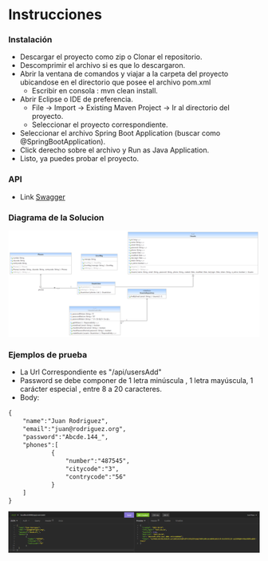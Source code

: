 # Instrucciones
### Instalación
- Descargar el proyecto como zip o Clonar el repositorio.
- Descomprimir el archivo si es que lo descargaron.
- Abrir la ventana de comandos y viajar a la carpeta del proyecto ubicandose en el directorio que posee el archivo pom.xml
	 - Escribir en consola : mvn clean install.
- Abrir Eclipse o IDE de preferencia. 
   - File -> Import -> Existing Maven Project -> Ir al directorio del proyecto.
   - Seleccionar el proyecto correspondiente.
- Seleccionar el archivo Spring Boot Application (buscar como @SpringBootApplication).
- Click derecho sobre el archivo y Run as Java Application.
- Listo, ya puedes probar el proyecto.

### API
- Link [Swagger](https://app.swaggerhub.com/apis/matijarag/Prueba_BCI/1.0)
### Diagrama de la Solucion
![Image](https://github.com/matijarag/pruebaBci/blob/master/mediaForReadme/PruebaBCIRest2.png)
### Ejemplos de prueba
- La Url Correspondiente es "/api/usersAdd"
- Password se debe componer de 1 letra minúscula , 1 letra mayúscula, 1 carácter especial , entre 8 a 20 caracteres.
- Body:
```
{
	"name":"Juan Rodriguez",
	"email":"juan@rodriguez.org",
	"password":"Abcde.144_",
	"phones":[
			{
				"number":"487545",
				"citycode":"3",
				"contrycode":"56"
			}
	]
}
```
![Image](https://github.com/matijarag/pruebaBci/blob/master/mediaForReadme/ss1.png)
